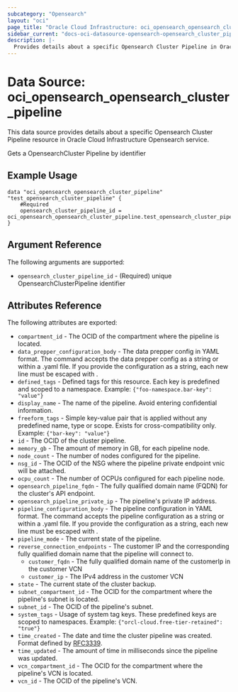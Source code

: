 ```yaml
---
subcategory: "Opensearch"
layout: "oci"
page_title: "Oracle Cloud Infrastructure: oci_opensearch_opensearch_cluster_pipeline"
sidebar_current: "docs-oci-datasource-opensearch-opensearch_cluster_pipeline"
description: |-
  Provides details about a specific Opensearch Cluster Pipeline in Oracle Cloud Infrastructure Opensearch service
---
```


# Data Source: oci_opensearch_opensearch_cluster_pipeline
This data source provides details about a specific Opensearch Cluster Pipeline resource in Oracle Cloud Infrastructure Opensearch service.

Gets a OpensearchCluster Pipeline by identifier

## Example Usage

```hcl
data "oci_opensearch_opensearch_cluster_pipeline" "test_opensearch_cluster_pipeline" {
	#Required
	opensearch_cluster_pipeline_id = oci_opensearch_opensearch_cluster_pipeline.test_opensearch_cluster_pipeline.id
}
```

## Argument Reference

The following arguments are supported:

* `opensearch_cluster_pipeline_id` - (Required) unique OpensearchClusterPipeline identifier


## Attributes Reference

The following attributes are exported:

* `compartment_id` - The OCID of the compartment where the pipeline is located.
* `data_prepper_configuration_body` - The data prepper config in YAML format. The command accepts the data prepper config as a string or within a .yaml file. If you provide the configuration as a string, each new line must be escaped with \. 
* `defined_tags` - Defined tags for this resource. Each key is predefined and scoped to a namespace. Example: `{"foo-namespace.bar-key": "value"}` 
* `display_name` - The name of the pipeline. Avoid entering confidential information.
* `freeform_tags` - Simple key-value pair that is applied without any predefined name, type or scope. Exists for cross-compatibility only. Example: `{"bar-key": "value"}` 
* `id` - The OCID of the cluster pipeline.
* `memory_gb` - The amount of memory in GB, for each pipeline node.
* `node_count` - The number of nodes configured for the pipeline.
* `nsg_id` - The OCID of the NSG where the pipeline private endpoint vnic will be attached.
* `ocpu_count` - The number of OCPUs configured for each pipeline node.
* `opensearch_pipeline_fqdn` - The fully qualified domain name (FQDN) for the cluster's API endpoint.
* `opensearch_pipeline_private_ip` - The pipeline's private IP address.
* `pipeline_configuration_body` - The pipeline configuration in YAML format. The command accepts the pipeline configuration as a string or within a .yaml file. If you provide the configuration as a string, each new line must be escaped with \. 
* `pipeline_mode` - The current state of the pipeline.
* `reverse_connection_endpoints` - The customer IP and the corresponding fully qualified domain name that the pipeline will connect to.
	* `customer_fqdn` - The fully qualified domain name of the customerIp in the customer VCN
	* `customer_ip` - The IPv4 address in the customer VCN
* `state` - The current state of the cluster backup.
* `subnet_compartment_id` - The OCID for the compartment where the pipeline's subnet is located.
* `subnet_id` - The OCID of the pipeline's subnet.
* `system_tags` - Usage of system tag keys. These predefined keys are scoped to namespaces. Example: `{"orcl-cloud.free-tier-retained": "true"}` 
* `time_created` - The date and time the cluster pipeline was created. Format defined by [RFC3339](https://tools.ietf.org/html/rfc3339).
* `time_updated` - The amount of time in milliseconds since the pipeline was updated.
* `vcn_compartment_id` - The OCID for the compartment where the pipeline's VCN is located.
* `vcn_id` - The OCID of the pipeline's VCN.

